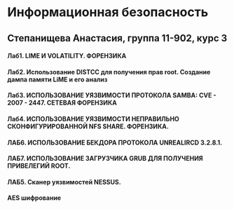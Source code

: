 # Информационная безопасность
## Степанищева Анастасия, группа 11-902, курс 3
#### Лаб1. LIME И VOLATILITY. ФОРЕНЗИКА
#### Лаб2. Использование DISTCC для получения прав root. Создание дампа памяти LiME и его анализ
#### Лаб3. ИСПОЛЬЗОВАНИЕ УЯЗВИМОСТИ ПРОТОКОЛА SAMBA: CVE - 2007 - 2447. СЕТЕВАЯ ФОРЕНЗИКА
#### Лаб4. ИСПОЛЬЗОВАНИЕ УЯЗВИМОСТИ НЕПРАВИЛЬНО СКОНФИГУРИРОВАННОЙ NFS SHARE. ФОРЕНЗИКА.
#### ЛАБ6. ИСПОЛЬЗОВАНИЕ БЕКДОРА ПРОТОКОЛА UNREALIRCD 3.2.8.1.
#### ЛАБ7. ИСПОЛЬЗОВАНИЕ ЗАГРУЗЧИКА GRUB ДЛЯ ПОЛУЧЕНИЯ ПРИВЕЛЕГИЙ ROOT.
#### ЛАБ5. Сканер уязвимостей NESSUS.
#### AES шифрование
